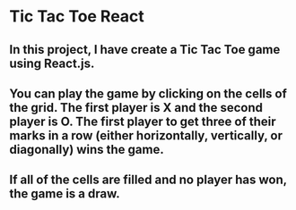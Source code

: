 # Tic Tac Toe React
## In this project, I have create a Tic Tac Toe game using React.js.
## You can play the game by clicking on the cells of the grid. The first player is X and the second player is O. The first player to get three of their marks in a row (either horizontally, vertically, or diagonally) wins the game.
## If all of the cells are filled and no player has won, the game is a draw.